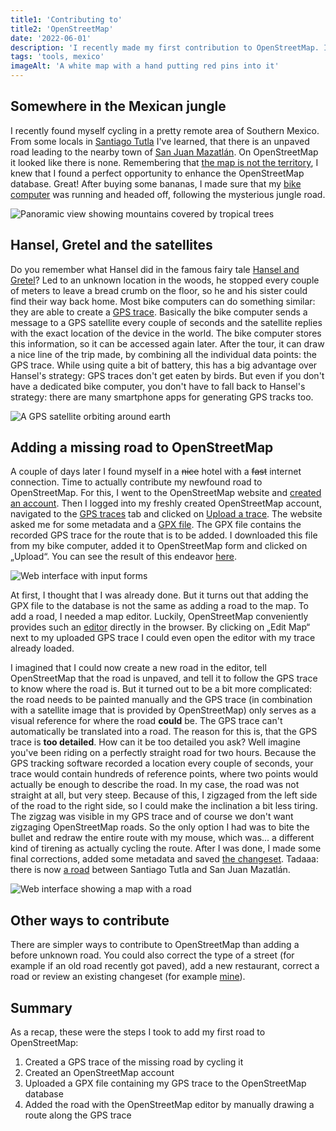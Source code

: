 ```yaml
---
title1: 'Contributing to'
title2: 'OpenStreetMap'
date: '2022-06-01'
description: 'I recently made my first contribution to OpenStreetMap. I documented my learnings here, so you can do it too!'
tags: 'tools, mexico'
imageAlt: 'A white map with a hand putting red pins into it'
---
```


## Somewhere in the Mexican jungle

I recently found myself cycling in a pretty remote area of Southern Mexico. From some locals in
[Santiago Tutla](https://www.openstreetmap.org/#map=16/17.1938/-95.3735) I've learned, that there is an unpaved road
leading to the nearby town of
[San Juan Mazatlán](https://www.openstreetmap.org/#map=14/17.0318/-95.4482). On OpenStreetMap it looked like there is
none. Remembering that [the map is not the territory](https://en.wikipedia.org/wiki/Map%E2%80%93territory_relation), I
knew that I found a perfect opportunity to enhance the OpenStreetMap database. Great! After buying some bananas, I made sure
that my [bike computer](https://www.wahoofitness.com/devices/bike-computers/elemnt-bolt)
was running and headed off, following the mysterious jungle road.

![Panoramic view showing mountains covered by tropical trees](/images/adding-a-missing-road-to-open-street-map/jungle-road.jpg "On the way from Santiago Tutla to San Juan Mazatlán")

## Hansel, Gretel and the satellites

Do you remember what Hansel did in the famous fairy tale
[Hansel and Gretel](https://en.wikipedia.org/wiki/Hansel_and_Gretel)? Led to an unknown location in the woods, he
stopped every couple of meters to leave a bread crumb on the floor, so he and his sister could find their way back home.
Most bike computers can do something similar: they are able to create
a [GPS trace](https://en.wikipedia.org/wiki/GPS_tracking_unit). Basically the bike computer sends a message to a GPS
satellite every couple of seconds and the satellite replies with the exact location of the device in the world. The
bike computer stores this information, so it can be accessed again later. After the tour, it can draw a nice line of the trip
made, by combining all the individual data points: the GPS trace. While using quite a bit of battery, this has a big
advantage over Hansel's strategy: GPS traces don't get eaten by birds. But even if you don't have a dedicated bike computer,
you don't have to fall back to Hansel's strategy: there are many smartphone apps for generating GPS tracks too.

![A GPS satellite orbiting around earth](/images/adding-a-missing-road-to-open-street-map/satellite.jpg "A GPS satellite")

## Adding a missing road to OpenStreetMap

A couple of days later I found myself in a ~~nice~~ hotel with a ~~fast~~ internet connection. Time to actually contribute
my newfound road to OpenStreetMap. For this, I went to the
OpenStreetMap website
and [created an account](https://www.openstreetmap.org/user/new). Then I logged into my freshly created OpenStreetMap account, navigated to the
[GPS traces](https://www.openstreetmap.org/traces) tab and clicked on
[Upload a trace](https://www.openstreetmap.org/traces/new). The website asked me for some metadata and a
[GPX file](https://en.wikipedia.org/wiki/GPS_Exchange_Format). The GPX file contains the recorded GPS trace for the
route that is to be added. I downloaded this file from my bike computer, added it to OpenStreetMap form and clicked on
„Upload“. You can see the result of this endeavor [here](https://www.openstreetmap.org/user/elHornair/traces/4405855).

![Web interface with input forms](/images/adding-a-missing-road-to-open-street-map/osm-upload-gps-trace.png "Adding a GPS trace in OpenStreetMap")

At first, I thought that I was already done. But it turns out that adding the GPX file to the database is not the same
as adding a road to the map. To add a road, I needed a map editor. Luckily, OpenStreetMap conveniently provides
such an
[editor](https://www.openstreetmap.org/edit) directly in the browser. By clicking on „Edit Map“ next to my uploaded GPS
trace I could even open the editor with my trace already loaded.

I imagined that I could now create a new road in the editor, tell OpenStreetMap that the road is unpaved, and tell it to
follow the GPS trace to know where the road is. But it turned out to be a bit more complicated: the road needs to be painted
manually and the GPS trace (in combination with a satellite image that is provided by OpenStreetMap) only serves as a visual reference for
where the road **could** be. The GPS trace can't automatically be translated into a road. The reason for this is, that the
GPS trace is **too detailed**. How can it be too detailed you ask? Well imagine you've been riding on a perfectly
straight road for two hours. Because the GPS tracking software recorded a location every couple of seconds, your trace
would contain hundreds of reference points, where two points would actually be enough to describe the road. In my case,
the road was not straight at all, but very steep. Because of this, I zigzaged from the left side of the road to the
right side, so I could make the inclination a bit less tiring. The zigzag was visible in my GPS trace and of course we
don't want zigzaging OpenStreetMap roads. So the only option I had was to bite the bullet and redraw the entire route
with my mouse, which was... a different kind of tirening as actually cycling the route. After I was done, I made some final
corrections, added some metadata and saved
[the changeset](https://www.openstreetmap.org/changeset/121741823#map=13/17.1282/-95.3615). Tadaaa: there is now
[a road](https://www.openstreetmap.org/#map=13/17.1282/-95.3615) between Santiago Tutla and San Juan Mazatlán.

![Web interface showing a map with a road](/images/adding-a-missing-road-to-open-street-map/osm-changeset.png "The newly added road on OpenStreetMap")

## Other ways to contribute

There are simpler ways to contribute to OpenStreetMap than adding a before unknown road. You could also correct the type
of a street (for example if an old road recently got paved), add a new restaurant, correct a road or review an existing
changeset (for example [mine](https://www.openstreetmap.org/changeset/121741823#map=13/17.1282/-95.3615)).

## Summary

As a recap, these were the steps I took to add my first road to OpenStreetMap:

1. Created a GPS trace of the missing road by cycling it
2. Created an OpenStreetMap account
3. Uploaded a GPX file containing my GPS trace to the OpenStreetMap database
4. Added the road with the OpenStreetMap editor by manually drawing a route along the GPS trace
